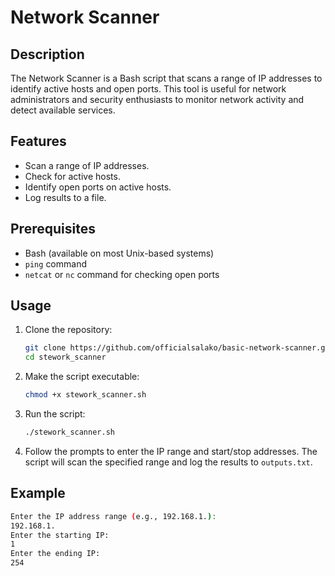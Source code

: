 # Network Scanner

## Description
The Network Scanner is a Bash script that scans a range of IP addresses to identify active hosts and open ports. This tool is useful for network administrators and security enthusiasts to monitor network activity and detect available services.

## Features
- Scan a range of IP addresses.
- Check for active hosts.
- Identify open ports on active hosts.
- Log results to a file.

## Prerequisites
- Bash (available on most Unix-based systems)
- `ping` command
- `netcat` or `nc` command for checking open ports

## Usage
1. Clone the repository:
    ```bash
    git clone https://github.com/officialsalako/basic-network-scanner.git
    cd stework_scanner
    ```

2. Make the script executable:
    ```bash
    chmod +x stework_scanner.sh
    ```

3. Run the script:
    ```bash
    ./stework_scanner.sh
    ```

4. Follow the prompts to enter the IP range and start/stop addresses. The script will scan the specified range and log the results to `outputs.txt`.

## Example
```bash
Enter the IP address range (e.g., 192.168.1.):
192.168.1.
Enter the starting IP:
1
Enter the ending IP:
254

